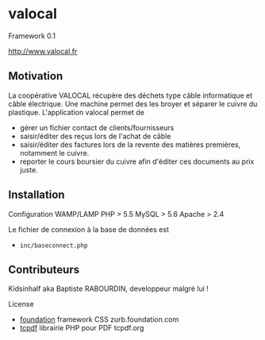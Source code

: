 # valocal
Framework 0.1

http://www.valocal.fr


## Motivation
La coopérative VALOCAL récupère des déchets type câble informatique et câble électrique. Une machine permet des les broyer et séparer le cuivre du plastique.
L'application valocal permet de
- gérer un fichier contact de clients/fournisseurs
- saisir/éditer des reçus lors de l'achat de câble
- saisir/éditer des factures lors de la revente des matières premières, notamment le cuivre.
- reporter le cours boursier du cuivre afin d'éditer ces documents au prix juste.

## Installation
Configuration WAMP/LAMP
PHP > 5.5
MySQL > 5.6
Apache > 2.4

Le fichier de connexion à la base de données est
- `inc/baseconnect.php`


## Contributeurs
Kidsinhalf aka Baptiste RABOURDIN, developpeur malgré lui !

License
- [foundation](http://zurb.foundation.com) framework CSS zurb.foundation.com
- [tcpdf](http://www.tcpdf.org) librairie PHP pour PDF  tcpdf.org
